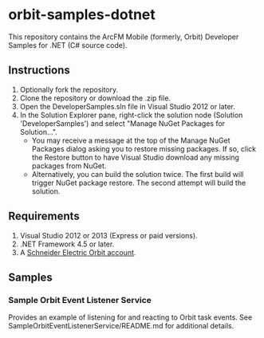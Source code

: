 # orbit-samples-dotnet

This repository contains the ArcFM Mobile (formerly, Orbit) Developer Samples for .NET (C# source code).

## Instructions
1. Optionally fork the repository.
2. Clone the repository or download the .zip file.
3. Open the DeveloperSamples.sln file in Visual Studio 2012 or later.
4. In the Solution Explorer pane, right-click the solution node (Solution 'DeveloperSamples') and select "Manage NuGet Packages for Solution...".
	- You may receive a message at the top of the Manage NuGet Packages dialog asking you to restore missing packages. If so, click the Restore button to have Visual Studio download any missing packages from NuGet.
	- Alternatively, you can build the solution twice. The first build will trigger NuGet package restore. The second attempt will build the solution.

## Requirements
1. Visual Studio 2012 or 2013 (Express or paid versions).
2. .NET Framework 4.5 or later.
3. A <a href="https://infrastructurecommunity.schneider-electric.com/community/products/gis-products/arcfm-mobile">Schneider Electric Orbit account</a>.

## Samples

### Sample Orbit Event Listener Service
Provides an example of listening for and reacting to Orbit task events. See SampleOrbitEventListenerService/README.md for additional details.